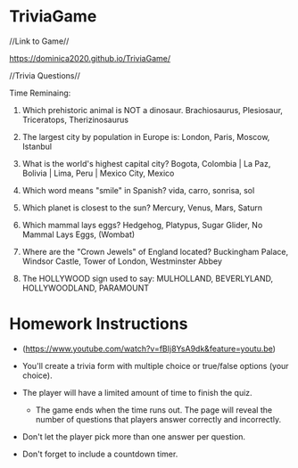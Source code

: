 # TriviaGame

//Link to Game//

https://dominica2020.github.io/TriviaGame/

//Trivia Questions//

Time Reminaing:

 1. Which prehistoric animal is NOT a dinosaur.
 Brachiosaurus, Plesiosaur, Triceratops, Therizinosaurus

 2. The largest city by population in Europe is:
 London, Paris, Moscow, Istanbul

 3. What is the world's highest capital city?
 Bogota, Colombia | La Paz, Bolivia | Lima, Peru | Mexico City, Mexico

 4. Which word means "smile" in Spanish?
 vida, carro, sonrisa, sol

 5. Which planet is closest to the sun?
 Mercury, Venus, Mars, Saturn

 6. Which mammal lays eggs?
 Hedgehog, Platypus, Sugar Glider, No Mammal Lays Eggs, (Wombat)

 7. Where are the "Crown Jewels" of England located?
 Buckingham Palace, Windsor Castle, Tower of London, Westminster Abbey

 8. The HOLLYWOOD sign used to say:
 MULHOLLAND, BEVERLYLAND, HOLLYWOODLAND, PARAMOUNT


 # Homework Instructions

- (https://www.youtube.com/watch?v=fBIj8YsA9dk&feature=youtu.be) 

- You'll create a trivia form with multiple choice or true/false options (your choice).

- The player will have a limited amount of time to finish the quiz.

    - The game ends when the time runs out. The page will reveal the number of questions that players answer correctly and incorrectly.

- Don't let the player pick more than one answer per question.

- Don't forget to include a countdown timer.

